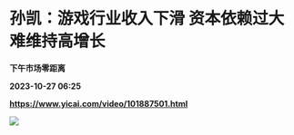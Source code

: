 # 孙凯：游戏行业收入下滑 资本依赖过大 难维持高增长
**下午市场零距离**

**2023-10-27 06:25**

**https://www.yicai.com/video/101887501.html**

![](http://imgcdn.yicai.com/vms-new/2023/10/925e90ad-7f6c-441e-b781-57ded9f437f2_41kF.jpg)